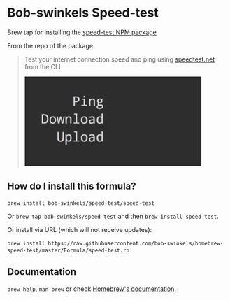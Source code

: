 # Bob-swinkels Speed-test
Brew tap for installing the [speed-test NPM package](https://github.com/sindresorhus/speed-test/blob/master/readme.md)

From the repo of the package:
> Test your internet connection speed and ping using [speedtest.net](https://www.speedtest.net) from the CLI
>
> <img src="screenshot.gif" width="404">

## How do I install this formula?
`brew install bob-swinkels/speed-test/speed-test`

Or `brew tap bob-swinkels/speed-test` and then `brew install speed-test`.

Or install via URL (which will not receive updates):

```
brew install https://raw.githubusercontent.com/bob-swinkels/homebrew-speed-test/master/Formula/speed-test.rb
```

## Documentation
`brew help`, `man brew` or check [Homebrew's documentation](https://docs.brew.sh).

